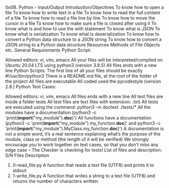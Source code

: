 0x0B. Python - Input/Output
Introduction/Objectives
To know how to open a file
To know how to write text in a file
To know how to read the full content of a file
To know how to read a file line by line
To know how to move the cursor in a file
To know how to make sure a file is closed after using it
To know what is and how to use the with statement
To know what is JSON
To know what is serialization
To know what is deserialization
To know how to convert a Python data structure to a JSON string
To know how to convert a JSON string to a Python data structure
Resources
Methods of File Objects etc.
General Requirements
Python Script:

Allowed editors: vi, vim, emacs
All your files will be interpreted/compiled on Ubuntu 20.04 LTS using python3 (version 3.8.5)
All files ends with a new line
Python Scripts: The first line of all your files should be exactly #!/usr/bin/python3
There is a README.md file, at the root of the folder of the project
All files are executable
All coded used the pycodestyle (version 2.8.)
Python Test Cases:

Allowed editors: vi, vim, emacs
All files ends with a new line
All test files are inside a folder tests
All test files are text files with extension: .txt)
All tests are executed using the command: python3 -m doctest ./tests/*
All the modules have a documentation (python3 -c 'print(__import__("my_module").__doc__)')
All functions have a documentation (python3 -c 'print(__import__("my_module").my_function.__doc__)' and
python3 -c 'print(__import__("my_module").MyClass.my_function.__doc__)')
A documentation is not a simple word, it’s a real sentence explaining what’s the purpose of the module, class or method (the length of it will be verified)
We strongly encourage you to work together on test cases, so that you don’t miss any edge case – The Checker is checking for tests!
List of files and description:
S/N	Files	Description
1.	0-read_file.py	A function that reads a text file (UTF8) and prints it to stdout:
2.	1-write_file.py	A function that writes a string to a text file (UTF8) and returns the number of characters written:
